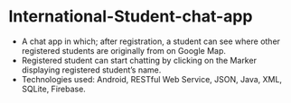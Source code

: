 # International-Student-chat-app

-	A chat app in which; after registration, a student can see where other registered students are originally from on Google Map.
-	Registered student can start chatting by clicking on the Marker displaying registered student’s name.
-	Technologies used: Android, RESTful Web Service, JSON, Java, XML, SQLite, Firebase.
